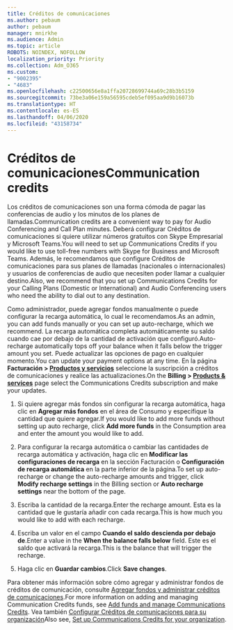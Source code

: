 ```yaml
---
title: Créditos de comunicaciones
ms.author: pebaum
author: pebaum
manager: mnirkhe
ms.audience: Admin
ms.topic: article
ROBOTS: NOINDEX, NOFOLLOW
localization_priority: Priority
ms.collection: Adm_O365
ms.custom:
- "9002395"
- "4683"
ms.openlocfilehash: c22500656e8a1ffa20728699744a69c28b3b5159
ms.sourcegitcommit: 73be3a06e159a56595cdeb5ef095aa9d9b16073b
ms.translationtype: HT
ms.contentlocale: es-ES
ms.lasthandoff: 04/06/2020
ms.locfileid: "43158734"
---
```

# <a name="communication-credits"></a><span data-ttu-id="8ef6f-102">Créditos de comunicaciones</span><span class="sxs-lookup"><span data-stu-id="8ef6f-102">Communication credits</span></span>

<span data-ttu-id="8ef6f-103">Los créditos de comunicaciones son una forma cómoda de pagar las conferencias de audio y los minutos de los planes de llamadas.</span><span class="sxs-lookup"><span data-stu-id="8ef6f-103">Communication credits are a convenient way to pay for Audio Conferencing and Call Plan minutes.</span></span>  <span data-ttu-id="8ef6f-104">Deberá configurar Créditos de comunicaciones si quiere utilizar números gratuitos con Skype Empresarial y Microsoft Teams.</span><span class="sxs-lookup"><span data-stu-id="8ef6f-104">You will need to set up Communications Credits if you would like to use toll-free numbers with Skype for Business and Microsoft Teams.</span></span>  <span data-ttu-id="8ef6f-105">Además, le recomendamos que configure Créditos de comunicaciones para sus planes de llamadas (nacionales o internacionales) y usuarios de conferencias de audio que necesiten poder llamar a cualquier destino.</span><span class="sxs-lookup"><span data-stu-id="8ef6f-105">Also, we recommend that you set up Communications Credits for your Calling Plans (Domestic or International) and Audio Conferencing users who need the ability to dial out to any destination.</span></span>

<span data-ttu-id="8ef6f-106">Como administrador, puede agregar fondos manualmente o puede configurar la recarga automática, lo cual le recomendamos.</span><span class="sxs-lookup"><span data-stu-id="8ef6f-106">As an admin, you can add funds manually or you can set up auto-recharge, which we recommend.</span></span>  <span data-ttu-id="8ef6f-107">La recarga automática completa automáticamente su saldo cuando cae por debajo de la cantidad de activación que configuró.</span><span class="sxs-lookup"><span data-stu-id="8ef6f-107">Auto-recharge automatically tops off your balance when it falls below the trigger amount you set.</span></span>  <span data-ttu-id="8ef6f-108">Puede actualizar las opciones de pago en cualquier momento.</span><span class="sxs-lookup"><span data-stu-id="8ef6f-108">You can update your payment options at any time.</span></span> <span data-ttu-id="8ef6f-109">En la página **Facturación > [Productos y servicios](https://go.microsoft.com/fwlink/p/?linkid=842054)** seleccione la suscripción a créditos de comunicaciones y realice las actualizaciones.</span><span class="sxs-lookup"><span data-stu-id="8ef6f-109">On the **Billing > [Products & services](https://go.microsoft.com/fwlink/p/?linkid=842054)** page select the Communications Credits subscription and make your updates.</span></span>

1. <span data-ttu-id="8ef6f-110">Si quiere agregar más fondos sin configurar la recarga automática, haga clic en **Agregar más fondos** en el área de Consumo y especifique la cantidad que quiere agregar.</span><span class="sxs-lookup"><span data-stu-id="8ef6f-110">If you would like to add more funds without setting up auto recharge, click **Add more funds** in the Consumption area and enter the amount you would like to add.</span></span>

2. <span data-ttu-id="8ef6f-111">Para configurar la recarga automática o cambiar las cantidades de recarga automática y activación, haga clic en **Modificar las configuraciones de recarga** en la sección Facturación o **Configuración de recarga automática** en la parte inferior de la página.</span><span class="sxs-lookup"><span data-stu-id="8ef6f-111">To set up auto-recharge or change the auto-recharge amounts and trigger, click **Modify recharge settings** in the Billing section or **Auto recharge settings** near the bottom of the page.</span></span>  

3. <span data-ttu-id="8ef6f-112">Escriba la cantidad de la recarga.</span><span class="sxs-lookup"><span data-stu-id="8ef6f-112">Enter the recharge amount.</span></span>  <span data-ttu-id="8ef6f-113">Esta es la cantidad que le gustaría añadir con cada recarga.</span><span class="sxs-lookup"><span data-stu-id="8ef6f-113">This is how much you would like to add with each recharge.</span></span>  

4. <span data-ttu-id="8ef6f-114">Escriba un valor en el campo **Cuando el saldo descienda por debajo de**.</span><span class="sxs-lookup"><span data-stu-id="8ef6f-114">Enter a value in the **When the balance falls below** field.</span></span>  <span data-ttu-id="8ef6f-115">Este es el saldo que activará la recarga.</span><span class="sxs-lookup"><span data-stu-id="8ef6f-115">This is the balance that will trigger the recharge.</span></span>

5. <span data-ttu-id="8ef6f-116">Haga clic en **Guardar cambios**.</span><span class="sxs-lookup"><span data-stu-id="8ef6f-116">Click **Save changes**.</span></span>

<span data-ttu-id="8ef6f-117">Para obtener más información sobre cómo agregar y administrar fondos de créditos de comunicación, consulte [Agregar fondos y administrar créditos de comunicaciones](https://docs.microsoft.com/microsoftteams/add-funds-and-manage-communications-credits).</span><span class="sxs-lookup"><span data-stu-id="8ef6f-117">For more information on adding and managing Communication Credits funds, see [Add funds and manage Communications Credits](https://docs.microsoft.com/microsoftteams/add-funds-and-manage-communications-credits).</span></span> <span data-ttu-id="8ef6f-118">Vea también [Configurar Créditos de comunicaciones para su organización](https://docs.microsoft.com/microsoftteams/set-up-communications-credits-for-your-organization)</span><span class="sxs-lookup"><span data-stu-id="8ef6f-118">Also see, [Set up Communications Credits for your organization](https://docs.microsoft.com/microsoftteams/set-up-communications-credits-for-your-organization).</span></span>
